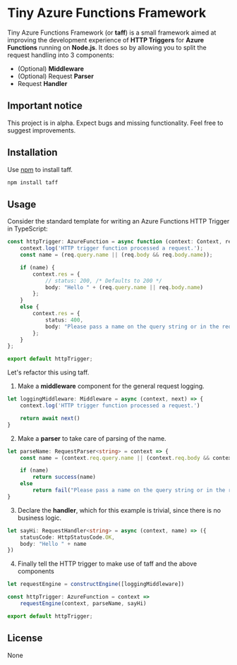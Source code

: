 # Tiny Azure Functions Framework

Tiny Azure Functions Framework (or **taff**) is a small framework aimed at improving the development experience of **HTTP Triggers** for **Azure Functions** running on **Node.js**. It does so by allowing you to split the request handling into 3 components:

- (Optional) **Middleware**
- (Optional) Request **Parser**
- Request **Handler**

## Important notice
This project is in alpha. Expect bugs and missing functionality. Feel free to suggest improvements.

## Installation

Use [npm](https://www.npmjs.com/) to install taff.

```bash
npm install taff
```

## Usage

Consider the standard template for writing an Azure Functions HTTP Trigger in TypeScript:

```typescript
const httpTrigger: AzureFunction = async function (context: Context, req: HttpRequest): Promise<void> {
    context.log('HTTP trigger function processed a request.');
    const name = (req.query.name || (req.body && req.body.name));

    if (name) {
        context.res = {
            // status: 200, /* Defaults to 200 */
            body: "Hello " + (req.query.name || req.body.name)
        };
    }
    else {
        context.res = {
            status: 400,
            body: "Please pass a name on the query string or in the request body"
        };
    }
};

export default httpTrigger;
```

Let's refactor this using taff.

1. Make a **middleware** component for the general request logging.

```typescript
let loggingMiddleware: Middleware = async (context, next) => {
    context.log('HTTP trigger function processed a request.')

    return await next()
}
```

2. Make a **parser** to take care of parsing of the name.

```typescript
let parseName: RequestParser<string> = context => {
    const name = (context.req.query.name || (context.req.body && context.req.body.name))

    if (name)
        return success(name)
    else
        return fail("Please pass a name on the query string or in the request body")
}
```

3. Declare the **handler**, which for this example is trivial, since there is no business logic.

```typescript
let sayHi: RequestHandler<string> = async (context, name) => ({
    statusCode: HttpStatusCode.OK,
    body: "Hello " + name
})
```

4. Finally tell the HTTP trigger to make use of taff and the above components

```typescript
let requestEngine = constructEngine([loggingMiddleware])

const httpTrigger: AzureFunction = context =>
    requestEngine(context, parseName, sayHi)

export default httpTrigger;
```

## License
None